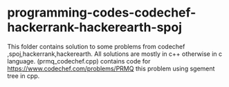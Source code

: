 # programming-codes-codechef-hackerrank-hackerearth-spoj

This folder contains solution to some problems from codechef ,spoj,hackerrank,hackerearth.
All solutions are mostly in c++ otherwise in c language.
(prmq_codechef.cpp) contains code for https://www.codechef.com/problems/PRMQ this problem using sgement tree in cpp.
